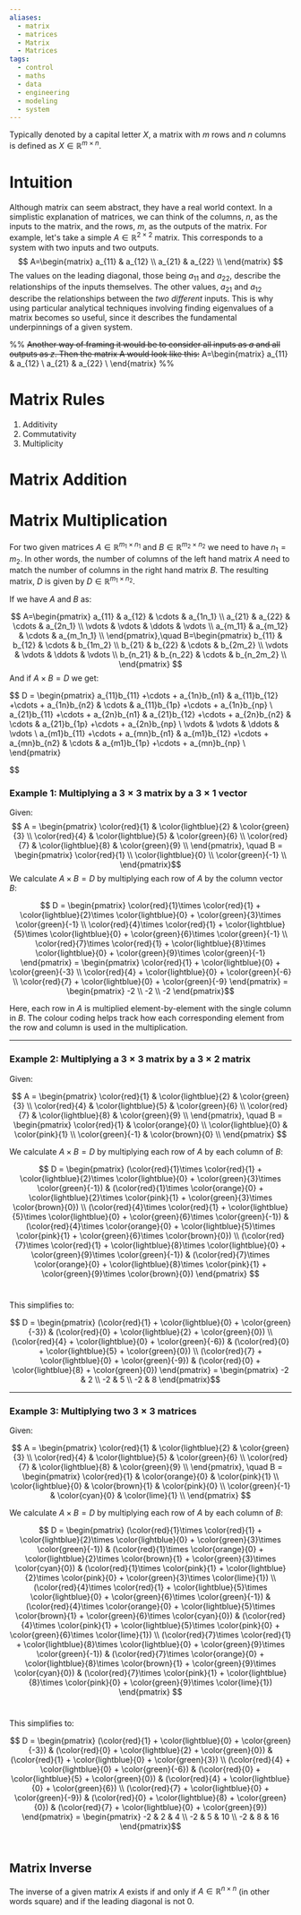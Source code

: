 ```yaml
---
aliases:
  - matrix
  - matrices
  - Matrix
  - Matrices
tags:
  - control
  - maths
  - data
  - engineering
  - modeling
  - system
---
```

Typically denoted by a capital letter $X$, a matrix with $m$ rows and $n$ columns is defined as $X\in \mathbb R^{m \times n}$. 

# Intuition
Although matrix can seem abstract, they have a real world context. In a simplistic explanation of matrices, we can think of the columns, $n$, as the inputs to the matrix, and the rows, $m$, as the outputs of the matrix. For example, let's take a simple $A\in \mathbb R^{2\times 2}$ matrix. This corresponds to a system with two inputs and two outputs. 
$$
A=\begin{matrix}
 a_{11} & a_{12} \\
 a_{21} & a_{22} \\
\end{matrix}
$$
The values on the leading diagonal, those being $a_{11}$ and $a_{22}$, describe the relationships of the inputs themselves. The other values, $a_{21}$ and $a_{12}$ describe the relationships between the *two different* inputs. This is why using particular analytical techniques involving finding eigenvalues of a matrix becomes so useful, since it describes the fundamental underpinnings of a given system. 

%% 
~~Another way of framing it would be to consider all inputs as $a$ and all outputs as $z$. Then the matrix A would look like this:~~
A=\begin{matrix}
 a_{11} & a_{12} \\
 a_{21} & a_{22} \\
\end{matrix}
%% 

# Matrix Rules
1. Additivity
2. Commutativity
3. Multiplicity

# Matrix Addition

# Matrix Multiplication

For two given matrices $A \in \mathbb{R}^{m_1 \times n_1}$  and $B \in \mathbb{R}^{m_2 \times n_2}$ we need to have $n_1 = m_2$. In other words, the number of columns of the left hand matrix $A$ need to match the number of columns in the right hand matrix $B$. The resulting matrix, $D$ is given by $D \in \mathbb{R}^{m_1 \times n_2}$. 

If we have $A$ and $B$ as:

$$
A=\begin{pmatrix}
 a_{11} & a_{12} & \cdots & a_{1n_1} \\
 a_{21} & a_{22} & \cdots & a_{2n_1} \\
 \vdots & \vdots & \ddots & \vdots \\
 a_{m_11} & a_{m_12} & \cdots & a_{m_1n_1} \\
\end{pmatrix},\quad B=\begin{pmatrix}
 b_{11} & b_{12} & \cdots & b_{1m_2} \\
 b_{21} & b_{22} & \cdots & b_{2m_2} \\
 \vdots & \vdots & \ddots & \vdots \\
 b_{n_21} & b_{n_22} & \cdots & b_{n_2m_2} \\
\end{pmatrix}
$$
And if $A \times B = D$ we get:

$$
D = \begin{pmatrix}
 a_{11}b_{11} +\cdots + a_{1n}b_{n1} & a_{11}b_{12} +\cdots + a_{1n}b_{n2} & \cdots & a_{11}b_{1p} +\cdots + a_{1n}b_{np} \\
 a_{21}b_{11} +\cdots + a_{2n}b_{n1} & a_{21}b_{12} +\cdots + a_{2n}b_{n2} & \cdots & a_{21}b_{1p} +\cdots + a_{2n}b_{np} \\
\vdots & \vdots & \ddots & \vdots \\
 a_{m1}b_{11} +\cdots + a_{mn}b_{n1} & a_{m1}b_{12} +\cdots + a_{mn}b_{n2} & \cdots & a_{m1}b_{1p} +\cdots + a_{mn}b_{np} \\
\end{pmatrix} 

$$

### Example 1: Multiplying a $3 \times 3$ matrix by a $3 \times 1$  vector

Given:
$$
A = \begin{pmatrix} \color{red}{1} & \color{lightblue}{2} & \color{green}{3} \\ \color{red}{4} & \color{lightblue}{5} & \color{green}{6} \\ \color{red}{7} & \color{lightblue}{8} & \color{green}{9} \\ \end{pmatrix}, \quad B = \begin{pmatrix} \color{red}{1} \\ \color{lightblue}{0} \\ \color{green}{-1} \\ \end{pmatrix}​​
$$
We calculate $A \times B=D$ by multiplying each row of $A$ by the column vector $B$:

$$
D = \begin{pmatrix} \color{red}{1}\times \color{red}{1} + \color{lightblue}{2}\times \color{lightblue}{0} + \color{green}{3}\times \color{green}{-1} \\ \color{red}{4}\times \color{red}{1} + \color{lightblue}{5}\times \color{lightblue}{0} + \color{green}{6}\times \color{green}{-1} \\ \color{red}{7}\times \color{red}{1} + \color{lightblue}{8}\times \color{lightblue}{0} + \color{green}{9}\times \color{green}{-1} \end{pmatrix} = \begin{pmatrix} \color{red}{1} + \color{lightblue}{0} + \color{green}{-3} \\ \color{red}{4} + \color{lightblue}{0} + \color{green}{-6} \\ \color{red}{7} + \color{lightblue}{0} + \color{green}{-9} \end{pmatrix} = \begin{pmatrix} -2 \\ -2 \\ -2 \end{pmatrix}​​
$$

Here, each row in $A$ is multiplied element-by-element with the single column in $B$. The colour coding helps track how each corresponding element from the row and column is used in the multiplication.

---

### Example 2: Multiplying a $3 \times 3$  matrix by a $3 \times 2$ matrix

Given:

$$
A = \begin{pmatrix} \color{red}{1} & \color{lightblue}{2} & \color{green}{3} \\ \color{red}{4} & \color{lightblue}{5} & \color{green}{6} \\ \color{red}{7} & \color{lightblue}{8} & \color{green}{9} \\ \end{pmatrix}, \quad B = \begin{pmatrix} \color{red}{1} & \color{orange}{0} \\ \color{lightblue}{0} & \color{pink}{1} \\ \color{green}{-1} & \color{brown}{0} \\ \end{pmatrix}
$$

We calculate $A \times B=D$ by multiplying each row of $A$ by each column of $B$:

$$
D = \begin{pmatrix} (\color{red}{1}\times \color{red}{1} + \color{lightblue}{2}\times \color{lightblue}{0} + \color{green}{3}\times \color{green}{-1}) & (\color{red}{1}\times \color{orange}{0} + \color{lightblue}{2}\times \color{pink}{1} + \color{green}{3}\times \color{brown}{0}) \\ (\color{red}{4}\times \color{red}{1} + \color{lightblue}{5}\times \color{lightblue}{0} + \color{green}{6}\times \color{green}{-1}) & (\color{red}{4}\times \color{orange}{0} + \color{lightblue}{5}\times \color{pink}{1} + \color{green}{6}\times \color{brown}{0}) \\ (\color{red}{7}\times \color{red}{1} + \color{lightblue}{8}\times \color{lightblue}{0} + \color{green}{9}\times \color{green}{-1}) & (\color{red}{7}\times \color{orange}{0} + \color{lightblue}{8}\times \color{pink}{1} + \color{green}{9}\times \color{brown}{0}) \end{pmatrix}
$$​​

This simplifies to:

$$
D = \begin{pmatrix} (\color{red}{1} + \color{lightblue}{0} + \color{green}{-3}) & (\color{red}{0} + \color{lightblue}{2} + \color{green}{0}) \\ (\color{red}{4} + \color{lightblue}{0} + \color{green}{-6}) & (\color{red}{0} + \color{lightblue}{5} + \color{green}{0}) \\ (\color{red}{7} + \color{lightblue}{0} + \color{green}{-9}) & (\color{red}{0} + \color{lightblue}{8} + \color{green}{0}) \end{pmatrix} = \begin{pmatrix} -2 & 2 \\ -2 & 5 \\ -2 & 8 \end{pmatrix}​​
$$

---

### Example 3: Multiplying two $3 \times 3$  matrices

Given:

$$
A = \begin{pmatrix} \color{red}{1} & \color{lightblue}{2} & \color{green}{3} \\ \color{red}{4} & \color{lightblue}{5} & \color{green}{6} \\ \color{red}{7} & \color{lightblue}{8} & \color{green}{9} \\ \end{pmatrix}, \quad B = \begin{pmatrix} \color{red}{1} & \color{orange}{0} & \color{pink}{1} \\ \color{lightblue}{0} & \color{brown}{1} & \color{pink}{0} \\ \color{green}{-1} & \color{cyan}{0} & \color{lime}{1} \\ \end{pmatrix}
$$

We calculate $A \times B=D$ by multiplying each row of $A$ by each column of $B$:

$$
D = \begin{pmatrix} (\color{red}{1}\times \color{red}{1} + \color{lightblue}{2}\times \color{lightblue}{0} + \color{green}{3}\times \color{green}{-1}) & (\color{red}{1}\times \color{orange}{0} + \color{lightblue}{2}\times \color{brown}{1} + \color{green}{3}\times \color{cyan}{0}) & (\color{red}{1}\times \color{pink}{1} + \color{lightblue}{2}\times \color{pink}{0} + \color{green}{3}\times \color{lime}{1}) \\ (\color{red}{4}\times \color{red}{1} + \color{lightblue}{5}\times \color{lightblue}{0} + \color{green}{6}\times \color{green}{-1}) & (\color{red}{4}\times \color{orange}{0} + \color{lightblue}{5}\times \color{brown}{1} + \color{green}{6}\times \color{cyan}{0}) & (\color{red}{4}\times \color{pink}{1} + \color{lightblue}{5}\times \color{pink}{0} + \color{green}{6}\times \color{lime}{1}) \\ (\color{red}{7}\times \color{red}{1} + \color{lightblue}{8}\times \color{lightblue}{0} + \color{green}{9}\times \color{green}{-1}) & (\color{red}{7}\times \color{orange}{0} + \color{lightblue}{8}\times \color{brown}{1} + \color{green}{9}\times \color{cyan}{0}) & (\color{red}{7}\times \color{pink}{1} + \color{lightblue}{8}\times \color{pink}{0} + \color{green}{9}\times \color{lime}{1}) \end{pmatrix}
$$​​

This simplifies to:

$$
D = \begin{pmatrix} (\color{red}{1} + \color{lightblue}{0} + \color{green}{-3}) & (\color{red}{0} + \color{lightblue}{2} + \color{green}{0}) & (\color{red}{1} + \color{lightblue}{0} + \color{green}{3}) \\ (\color{red}{4} + \color{lightblue}{0} + \color{green}{-6}) & (\color{red}{0} + \color{lightblue}{5} + \color{green}{0}) & (\color{red}{4} + \color{lightblue}{0} + \color{green}{6}) \\ (\color{red}{7} + \color{lightblue}{0} + \color{green}{-9}) & (\color{red}{0} + \color{lightblue}{8} + \color{green}{0}) & (\color{red}{7} + \color{lightblue}{0} + \color{green}{9}) \end{pmatrix} = \begin{pmatrix} -2 & 2 & 4 \\ -2 & 5 & 10 \\ -2 & 8 & 16 \end{pmatrix}$$
​​



## Matrix Inverse
The inverse of a given matrix $A$ exists if and only if $A \in \mathbb{R}^{n\times n}$ (in other words square) and if the leading diagonal is not 0.  




